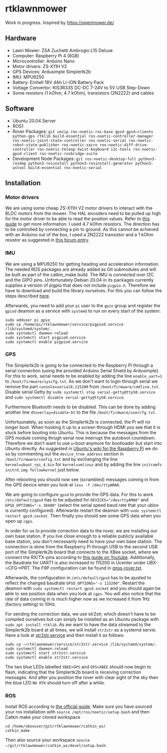 # rtklawnmower

Work in progress. Inspired by https://openmower.de/

## Hardware

* Lawn Mower: ZSA Zuchetti Ambrogio L15 Deluxe
* Computer: Raspberry Pi 4 (8GB)
* Microcontroller: Arduino Nano
* Motor drivers: ZS-X11H V2
* GPS Devices: Ardusimple Simplertk2b
* IMU: MPU9250
* Battery: Einhell 18V 4Ah LI-ION Battery Pack
* Voltage Convertor: KIS3R33S DC-DC 7-24V to 5V USB Step-Down
* Some resistors (1 kOhm, 4.7 kOhm), transistors (2N2222) and cables

## Software

* Ubuntu 20.04 Server
* ROS1
* Rover Packages: `git unzip ros-noetic-ros-base gpsd gpsd–clients python-gps rtklib build-essential ros-noetic-controller-manager ros-noetic-joint-state-controller ros-noetic-serial ros-noetic-robot-state-publisher ros-noetic-xacro ros-noetic-diff-drive-controller ros-noetic-teleop-twist-keyboard i2c-tools ros-noetic-gpsd-client ros-noetic-rosbridge-suite`
* Development Node Packages: `git ros-noetic-desktop-full python3-rosdep python3-rosinstall python3-rosinstall-generator python3-wstool build-essential ros-noetic-serial`

## Installation

### Motor drivers

We are using some cheap ZS-X11H V2 motor drivers to interact with the BLDC motors from the mower. The HAL encoders need to be pulled up high for the motor driver to be able to read the position values. Refer to [this guide](https://www.digikey.no/no/blog/using-bldc-hall-sensors-as-position-encoders-part-3) to get more information. I used 4.7 kOhm resistors. The direction has to be controlled by connecting a pin to ground. As this cannot be achieved with an Arduino out of the box, I used a 2N2222 transistor and a 1 kOhm resistor as suggested in [this forum entry](https://forums.raspberrypi.com/viewtopic.php?t=335218).

### IMU
We are using a MPU9250 for getting heading and acceleration information. The needed ROS packages are already added as Git submodules and will be built as part of the catkin_make build. The IMU is connected over I2C and the GIPO pins. Unfortunately Debian 20.04 in its packages currently supplies a version of pigpio that does not include `pigpio.h`. Therefore we have to download and build the library ourselves. For this you can follow the steps described [here](http://abyz.me.uk/rpi/pigpio/download.html).

Afterwards, you need to add your `pi` user to the `gpio` group and register the `gpiod` deamon as a service with `systemd` to run on every start of the system:
```
sudo adduser pi gpio
sudo cp /home/pi/rtklawnmower/service/pigpiod.service /lib/systemd/system/.
sudo systemctl daemon-reload
sudo systemctl start pigpiod.service
sudo systemctl enable pigpiod.service
```

### GPS

The Simplertk2b is going to be connected to the Raspberry Pi through a serial connection (using the provided Arduino Serial Shield by Ardusimple). For this to work, serial needs to be enabled by adding the line `enable_uart=1` to `/boot/firmware/syscfg.txt`. As we don't want to login through serial we remove the part `console=serial0,115200` from `/boot/firmware/cmdline.txt`. Disable serial Getty by `sudo systemctl stop serial-getty@ttyS0.service` and `sudo systemctl disable serial-getty@ttyS0.service`.

Furthermore Bluetooth needs to be disabled. This can be done by adding another line `dtoverlay=disable-bt` to the file `/boot/firmware/usercfg.txt`.

Unfortuunately, as soon as the Simplertk2b is connected, the Pi will no longer boot. When hooking it up to a screen through HDMI you see that it is stuck before booting into Ubuntu. This is because the messages from the GPS module coming thrugh serial now interrupt the autoboot countdown. Therefore we don't want to use u-boot anymore for bootloader but start into Ubuntu directly. As suggested in [Ubuntu's wiki for the Raspberry Pi](https://wiki.ubuntu.com/ARM/RaspberryPi#Change_the_bootloader) we do so by commenting out the `device_tree_address` section in `/boot/firmware/config.txt` and by exchanging the line `kernel=uboot_rpi_4.bin` for `kernel=vmlinuz` and by adding the line `initramfs initrd.img followkernel` just below.

After rebooting you should now see (scrambled) messages coming in from the GPS device when you look at `less -f /dev/ttyAMA0`.

We are going to configure `gpsd` to provide the GPS data. For this to work `/etc/default/gpsd` has to be adjusted for `DEVICES="/dev/ttyAMA0"` and `GPSD_OPTIONS="-s 38400"` (select the serial speed baud rate that your ublox is currently configured). Afterwards restart the deamon with `sudo systemctl restart gpsd.socket`. Then finally you should see some GPS data when you open up `cgps`.

In order for us to provide correction data to the rover, we are installing our own base station. If you live close enough to a reliable publicly available base station, you don't necessarily need to have your own base station. The connection is done from the Raspberry Pi through USB to the second USB port of the Simplertk2b board that connects to the XBee socket, where we connect the RX/TX-pins according to [this guide on Youtube](https://youtu.be/qlkN70bBfFQ). Additionally, the Baudrate for UART1 is also increased to 115200 in Ucenter under UBX->CFG->PRT. The F9P configuration can be found in [gnss-rover.txt](gnss-rover.txt).

Afterwards, the configuration in `/etc/default/gpsd` has to be ajusted to reflect the changed baudrate `GPSD_OPTIONS="-s 115200"`. Restart the deamon with `sudo systemctl restart gpsd.socket` and you should again be able to see position data when you look at `cgps`. You will also notice that the rate of data coming in is much higher now as we increased it from 1Hz (factory setting) to 10Hz.

For sending the correction data, we use str2str, which doesn't have to be compiled ourselves but can simply be installed as an Ubuntu package with `sudo apt install rtklib`. As we want to have the data streamed to the Simplertk2b board at all times, we will install `str2str` as a systemd servie. Have a look at [str2str.service](str2str.service) and then install it as follows:
```
sudo cp ~/rtklawnmower/service/str2str.service /lib/systemd/system/.
sudo systemctl daemon-reload
sudo systemctl start str2str.service
sudo systemctl enable str2str.service
```

The two blue LEDs labelled `XBEE>GPS` and `GPS>XBEE` should now begin to flash, indicating that the Simplertk2b board is receiving correction messages. And after you position the rover with clear sight of the sky then the blue LED `NO RTK` should turn off after a while.

### ROS

Install ROS according to [the official guide](http://wiki.ros.org/Installation/Ubuntu). Make sure you have sourced your ros installation with `source /opt/ros/noetic/setup.bash` and then Catkin make your cloned workspace
```
cd /home/vboxuser/git/rtklawnmower/catkin_ws/
catkin_make
```
Then also source your workspace `source ~/git/rtklawnmower/catkin_ws/devel/setup.bash`.
